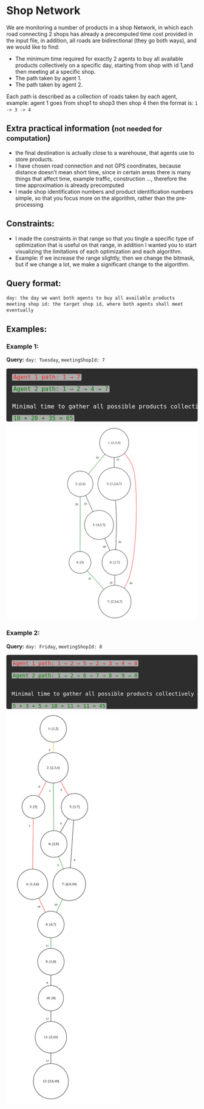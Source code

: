 # Shop Network

We are monitoring a number of products in a shop Network, in which each road connecting 2 shops has already a precomputed time cost provided in the input file, in addition, all roads are bidirectional (they go both ways), and we would like to find:

- The minimum time required for exactly 2 agents to buy all available products collectively on a specific day, starting from shop with id 1,and then meeting at a specific shop.
- The path taken by agent 1.
- The path taken by agent 2.

Each path is described as a collection of roads taken by each agent, example: agent 1 goes from shop1 to shop3 then shop 4 then the format is: `1 -> 3 -> 4`

## Extra practical information (<small>not needed for computation</small>)

- the final destination is actually close to a warehouse, that agents use to store products.
- I have chosen road connection and not GPS coordinates, because distance doesn’t mean short time, since in certain areas there is many things that affect time, example traffic, construction …, therefore the time approximation is already precomputed
- I made shop identification numbers and product identification numbers simple, so that you focus more on the algorithm, rather than the pre-processing

## Constraints:

- I made the constraints in that range so that you tingle a specific type of optimization that is useful on that range, in addition I wanted you to start visualizing the limitations of each optimization and each algorithm.
- Example: if we increase the range slightly, then we change the bitmask, but if we change a lot, we make a significant change to the algorithm.

## Query format:

```text
day: the day we want both agents to buy all available products
meeting shop id: the target shop id, where both agents shall meet eventually
```
## Examples:
### Example 1:

**Query:** `day: Tuesday`, `meetingShopId: 7`

<pre style="
  background-color: #2d2d2d;
  color: #fff;
  /* top right bottom left */
  padding: 1em 1em 0 1em;
  border-radius: 4px;
  font-size: 1.1em;
  line-height: 1;
">
<span style="
  color: rgba(255, 0, 0, 0.8);
  background-color: rgba(255, 255, 255, 0.6);
  padding: 0 0.2em;
  border-radius: 2px;
">Agent 1 path: 1 → 7</span><br>
<span style="
  color: green;
  background-color: rgba(255, 255, 255, 0.6);
  padding: 0 0.2em;
  border-radius: 2px;
">Agent 2 path: 1 → 2 → 4 → 7</span><br><br>
Minimal time to gather all possible products collectively on Tuesday and meet at node 7 is:<br>
<span style="
  color: green;
  background-color: rgba(255, 255, 255, 0.6);
  padding: 0 0.2em;
  border-radius: 2px;
">10 + 20 + 35 = 65</span>
</pre>


![Example 1](info/GraphDiagram/test1.png)

### Example 2:

**Query:** `day: Friday`, `meetingShopId: 8`

<pre style="
  background: #2d2d2d;
  color: #fff;
  /* top right bottom left */
  padding: 1em 1em 0 1em;
  border-radius: 4px;
">
<span style="
  color: rgba(255, 0, 0, 0.8);
  background-color: rgba(255, 255, 255, 0.6);
  padding: 0 0.2em;
  border-radius: 2px;
">Agent 1 path: 1 → 2 → 5 → 2 → 3 → 4 → 8</span><br>
<span style="
  color: green;
  background-color: rgba(255, 255, 255, 0.6);
  padding: 0 0.2em;
  border-radius: 2px;
">Agent 2 path: 1 → 2 → 6 → 7 → 8 → 9 → 8</span><br><br>
Minimal time to gather all possible products collectively on Tuesday and meet at node 7 is:<br>
<span style="
  color: green;
  background-color: rgba(255, 255, 255, 0.6);
  padding: 0 0.2em;
  border-radius: 2px;
">5 + 3 + 5 + 10 + 11 + 11 = 45</span>
</pre>

![Example 2](info/GraphDiagram/test2.png)

